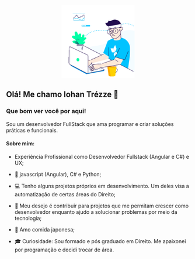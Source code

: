 <div id="header" align="center">
  <img src="work.gif" width="200"/>
</div>


## Olá! Me chamo Iohan Trézze 👋

### Que bom ver você por aqui!






Sou um desenvolvedor FullStack que ama programar e criar soluções práticas e funcionais.


#### Sobre mim:

- Experiência Profissional como Desenvolvedor Fullstack (Angular e C#) e UX;

- 🚀 javascript (Angular), C# e Python;

- 💻 Tenho alguns projetos próprios em desenvolvimento. Um deles visa a automatização de certas áreas do Direito;

- 🏢 Meu desejo é contribuir para projetos que me permitam crescer como desenvolvedor enquanto ajudo a solucionar problemas por meio da tecnologia;

- 🍣  Amo comida japonesa;

- 🎓 Curiosidade: Sou formado e pós graduado em Direito. Me apaixonei por programação e decidi trocar de área.



<!-- <img height="180em" src="https://github-readme-stats.vercel.app/api?username=TrezzeIohan&show_icons=true&hide_border=true&&count_private=true&include_all_commits=true" /> -->
